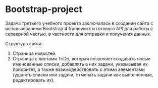 # Bootstrap-project
 
Задача третьего учебного проекта заключалась в создании сайта с использованием Bootstrap 4 framework и готового API для работы с серверной частью, в частности для отправки и получения данных.

Структура сайта:
1. Страница новостей.
2. Страница с листами ToDo, которая позволяет создавать новые именованные списки, добавлять в них задачи, указывывая их приоритет, а также взаимодействовать с этими элементами (удалять списки или задачи, отмечать задачи как выполненные, редактировать их).
